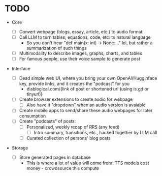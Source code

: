 # TODO

- Core

  - [ ] Convert webpage (blogs, essay, article, etc.) to audio format
  - [ ] Call LLM to turn tables, equations, code, etc. to natural language
    - So you don't hear "def main(x: int) -> None:..." lol, but rather a summarization of such things
  - [ ] Multimodality to describe images, graphs, charts, and tables
  - [ ] For famous people, use their voice sample to generate post

- Interface

  - [ ] Dead simple web UI, where you bring your own OpenAI/Hugginface key, provide links, and it creates the "podcast" for you
    - diablogical.com/{link of post or shortened url (using is.gd or tinyurl)}
  - [ ] Create browser extensions to create audio for webpage
    - [ ] Also have it "dropdown" when an audio version is avaiable
  - [ ] Create mobile apps to send/share these audio webpages for later consumption
  - [ ] Create "podcasts" of posts:
      - [ ] Personalized, weekly recap of RRS (any feed) 
        - [ ] Intro summary, transitions, etc., hacked together by LLM call
      - [ ] Curated collection of persons' blog posts

- Storage

  - [ ] Store generated pages in database
    - This is where a lot of value will come from: TTS models cost money - crowdsource this compute

